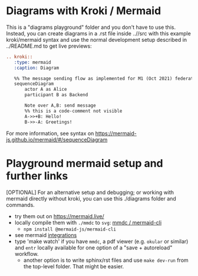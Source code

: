 # Diagrams with Kroki / Mermaid

This is a "diagrams playground" folder and you don't have to use this. Instead, you can create diagrams in a .rst file inside ..//src with this example kroki/mermaid syntax and use the normal development setup described in ../README.md to get live previews:

```rst
.. kroki::
   :type: mermaid
   :caption: Diagram

   %% The message sending flow as implemented for M1 (Oct 2021) federation
   sequenceDiagram
       actor A as Alice
       participant B as Backend

       Note over A,B: send message
       %% this is a code-comment not visible
       A->>+B: Hello!
       B->>-A: Greetings!
```

For more information, see syntax on https://mermaid-js.github.io/mermaid/#/sequenceDiagram

# Playground mermaid setup and further links

[OPTIONAL] For an alternative setup and debugging; or working with mermaid directly without kroki, you can use this ./diagrams folder and commands.

* try them out on https://mermaid.live/
* locally compile them with `./mmdc` to `svg`: [mmdc / mermaid-cli](https://github.com/mermaid-js/mermaid-cli)
    * `npm install @mermaid-js/mermaid-cli`
* see mermaid [integrations](https://mermaid-js.github.io/mermaid/#/./integrations)
* type 'make watch' if you have `mmdc`, a pdf viewer (e.g. `okular` or similar) and `entr` locally available for one option of a "save + autoreload" workflow.
    * another option is to write sphinx/rst files and use `make dev-run` from the top-level folder. That might be easier.
